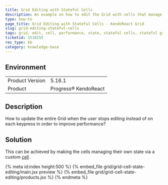 ```yaml
---
title: Grid Editing with Stateful Cells
description: An example on how to edit the Grid with cells that manage their own state
type: how-to
page_title: Grid Editing with Stateful Cells - KendoReact Grid
slug: grid-editing-stateful-cells
tags: grid, edit, cell, performance, state, stateful cells, stateful grid
ticketid: 1518255
res_type: kb
category: knowledge-base
---
```


## Environment

<table>
	<tbody>
		<tr>
			<td>Product Version</td>
			<td>5.16.1</td>
		</tr>
		<tr>
			<td>Product</td>
			<td>Progress® KendoReact</td>
		</tr>
	</tbody>
</table>

## Description

How to update the entire Grid when the user stops editing instead of on each keypress in order to improve performance? 

## Solution

This can be achieved by making the cells managing their own state via a custom [cell](https://www.telerik.com/kendo-react-ui/components/grid/api/GridColumnProps/#toc-cell) .

{% meta id:index height:500 %}
{% embed_file grid/grid-cell-state-editing/main.jsx preview %}
{% embed_file grid/grid-cell-state-editing/products.jsx  %}
{% endmeta %}
